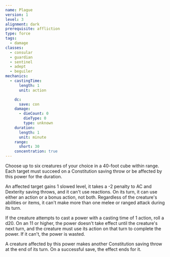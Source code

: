 ```yaml
---
name: Plague
version: 1
level: 3
alignment: dark
prerequisite: affliction
type: force
tags:
  - damage
classes:
  - consular
  - guardian
  - sentinel
  - adept
  - beguiler
mechanics:
  - castingTime:
      length: 1
      unit: action

    dc:
      save: con
    damage:
      - dieCount: 0
        dieType: 0
        type: unknown
    duration:
      length: 1
      unit: minute
    range:
      short: 30
    concentration: true
---
```

Choose up to six creatures of your choice in a 40-foot cube within range. Each target must succeed on a Constitution saving throw or be affected by this power for the duration.

An affected target gains 1 slowed level, it takes a -2 penalty to AC and Dexterity saving throws, and it can't use reactions. On its turn, it can use either an action or a bonus action, not both. Regardless of the creature's abilities or items, it can't make more than one melee or ranged attack during its turn.

If the creature attempts to cast a power with a casting time of 1 action, roll a d20. On an 11 or higher, the power doesn't take effect until the creature's next turn, and the creature must use its action on that turn to complete the power. If it can't, the power is wasted.	

A creature affected by this power makes another Constitution saving throw at the end of its turn. On a successful save, the effect ends for it.
    